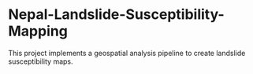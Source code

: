 # Nepal-Landslide-Susceptibility-Mapping
This project implements a geospatial analysis pipeline to create landslide susceptibility maps. 
